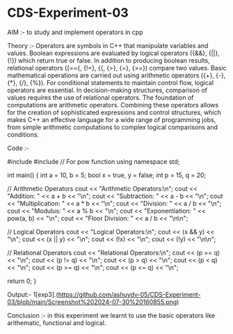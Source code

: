 # CDS-Experiment-03
AIM :- to study and implement operators in cpp

Theory :-
Operators are symbols in C++ that manipulate variables and values. Boolean expressions are evaluated by logical operators ({&&}, {||}, {!}) which return true or false. In addition to producing boolean results, relational operators ({=={, {!=}, {{, {>}, {=}, {>=}) compare two values. Basic mathematical operations are carried out using arithmetic operators ({+}, {-}, {*}, {/}, {%}). For conditional statements to maintain control flow, logical operators are essential. In decision-making structures, comparison of values requires the use of relational operators. The foundation of computations are arithmetic operators. Combining these operators allows for the creation of sophisticated expressions and control structures, which makes C++ an effective language for a wide range of programming jobs, from simple arithmetic computations to complex logical comparisons and conditions.

Code :-

#include #include // For pow function using namespace std;

int main() { int a = 10, b = 5; bool x = true, y = false; int p = 15, q = 20;

// Arithmetic Operators
cout << "Arithmetic Operators:\n";
cout << "Addition: " << a + b << "\n";
cout << "Subtraction: " << a - b << "\n";
cout << "Multiplication: " << a * b << "\n";
cout << "Division: " << a / b << "\n";
cout << "Modulus: " << a % b << "\n";
cout << "Exponentiation: " << pow(a, b) << "\n";
cout << "Floor Division: " << a / b << "\n\n";

// Logical Operators
cout << "Logical Operators:\n";
cout << (x && y) << "\n";
cout << (x || y) << "\n";
cout << (!x) << "\n";
cout << (!y) << "\n\n";

// Relational Operators
cout << "Relational Operators:\n";
cout << (p == q) << "\n";
cout << (p != q) << "\n";
cout << (p > q) << "\n";
cout << (p < q) << "\n";
cout << (p >= q) << "\n";
cout << (p <= q) << "\n";

return 0;
}

Output:-
1[exp3].(https://github.com/ashuydv-05/CDS-Experiment-03/blob/main/Screenshot%202024-07-30%20160855.png)

Conclusion :- in this experiment we learnt to use the basic operators like arithematic, functional and logical.
